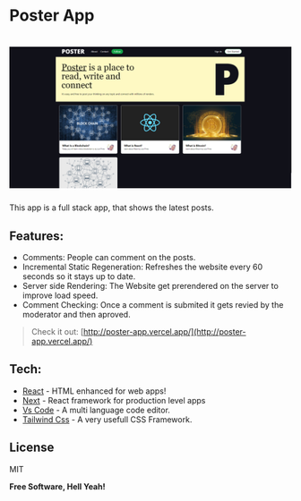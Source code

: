 # Poster App

# ![preview](public/screenshot.png)

This app is a full stack app, that shows the latest posts.

## Features:

- Comments: People can comment on the posts.
- Incremental Static Regeneration: Refreshes the website every 60 seconds so it stays up to date.
- Server side Rendering: The Website get prerendered on the server to improve load speed.
- Comment Checking: Once a comment is submited it gets revied by the moderator and then aproved.

> Check it out: [http://poster-app.vercel.app/](http://poster-app.vercel.app/)

## Tech:

- [React] - HTML enhanced for web apps!
- [Next] - React framework for production level apps
- [Vs Code] - A multi language code editor.
- [Tailwind Css] - A very usefull CSS Framework.

## License

MIT

**Free Software, Hell Yeah!**

[react]: https://reactjs.org/
[font awesome]: https://fontawesome.com/
[vs code]: https://code.visualstudio.com/
[next]: https://nextjs.org/
[tailwind css]: https://tailwindcss.com/

